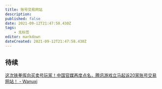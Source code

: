 ```yaml
---
title: 账号交易网站
description: 
published: false
date: 2021-09-12T21:47:58.430Z
tags:
    - 无标签
editor: markdown
dateCreated: 2021-09-12T21:47:58.430Z
---
```


## 待续

[这次铁拳挥向买卖号玩家！中国官媒再度点名，腾讯游戏立马起诉20家账号交易网站！ - Wanuxi](https://web.archive.org/web/20210912053929/https://www.wanuxi.com/这次铁拳挥向买卖号玩家！中国官媒再度点名，腾/)
